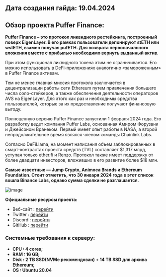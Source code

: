

## Дата создания гайда: 19.04.2024

## Обзор проекта Puffer Finance:

**Puffer Finance – это протокол ликвидного рестейкинга, построенный поверх EigenLayer. В его рамках пользователи депонируют stETH или wstETH, взамен получая pufETH. Для возврата первоначального вложения вместе с прибылью необходимо вернуть выданный актив.** 

При этом функционал ликвидного токена этим не ограничивается. Его можно использовать в DeFi-приложениях аналогично «замороженным» в Puffer Finance активам.

Тем не менее главная миссия протокола заключается в децентрализации работы сети Ethereum путем привлечения большего числа соло-стейкеров, а также обеспечения деятельности операторов AVS на EigenLayer. Для этого как раз и необходимы средства пользователей, которые за их предоставление получают финансовую выгоду.

Полноценную версию Puffer Finance запустили 1 февраля 2024 года. Его разработку ведет компания Puffer Labs, основанная Амиром Форузани и Джейсоном Вранеком. Первый имеет опыт работы в NASA, а второй непродолжительное время являлся членом команды Chainlink Labs.

Согласно DeFiLlama, на момент написания объем заблокированных в смарт-контрактах проекта средств (TVL) составляет $1,317 млрд, уступая только ether.fi и Renzo. Протокол также имеет поддержку от более двадцати инвесторов, вложивших в его развитие более $18 млн. 

**Самые известные –– Jump Crypto, Animoca Brands и Ethereum Foundation. Стоит отметить, что 30 января 2024 года в этот список вошла Binance Labs, однако сумма сделки не разглашается.**

![image](https://github.com/Mozgiii9/PufferSetupTheNode/assets/74683169/ff49f7db-36ff-4574-8937-f4b245adadd8)

**Официальные ресурсы проекта:**

- Веб-сайт : [перейти](https://www.puffer.fi/)
- Twitter : [перейти](https://twitter.com/puffer_finance)
- Discord : [перейти](https://discord.gg/pufferfi)
- GitHub : [перейти](https://github.com/PufferFinance)

### Системные требования к серверу:

- **CPU : 4 cores;**
- **RAM : 16 GB;**
- **Disk : 2 TB SSD(NVMe рекомендован) + 14 TB SSD для архива Ethereum;**
- **OS : Ubuntu 20.04**






